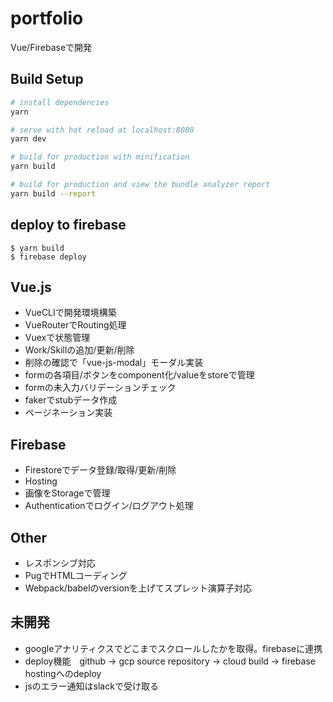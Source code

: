 # portfolio

Vue/Firebaseで開発

## Build Setup

``` bash
# install dependencies
yarn

# serve with hot reload at localhost:8080
yarn dev

# build for production with minification
yarn build

# build for production and view the bundle analyzer report
yarn build --report
```

## deploy to firebase

```
$ yarn build
$ firebase deploy
```

## Vue.js

- VueCLIで開発環境構築
- VueRouterでRouting処理
- Vuexで状態管理
- Work/Skillの追加/更新/削除
- 削除の確認で「vue-js-modal」モーダル実装
- formの各項目/ボタンをcomponent化/valueをstoreで管理
- formの未入力バリデーションチェック
- fakerでstubデータ作成
- ページネーション実装

## Firebase

- Firestoreでデータ登録/取得/更新/削除
- Hosting
- 画像をStorageで管理
- Authenticationでログイン/ログアウト処理

## Other

 - レスポンシブ対応
 - PugでHTMLコーディング
 - Webpack/babelのversionを上げてスプレット演算子対応
 
## 未開発

- googleアナリティクスでどこまでスクロールしたかを取得。firebaseに連携
- deploy機能　github -> gcp source repository -> cloud build -> firebase hostingへのdeploy
- jsのエラー通知はslackで受け取る
